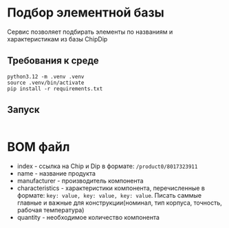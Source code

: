 # Подбор элементной базы
Сервис позволяет подбирать элементы по названиям и характеристикам из базы ChipDip

## Требования к среде
```
python3.12 -m .venv .venv
source .venv/bin/activate
pip install -r requirements.txt
```

## Запуск
```

```

# BOM файл
- index - ссылка на Chip и Dip в формате: `/product0/8017323911`
- name - название продукта
- manufacturer - производитель компонента
- characteristics - характеристики компонента, перечисленные в формате: `key: value, key: value, key: value`. 
Писать саммые главные и важные для конструкции(номинал, тип корпуса, точность, рабочая температура)
- quantity - необходимое количество компонента
